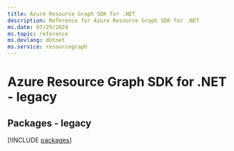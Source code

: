 ```yaml
---
title: Azure Resource Graph SDK for .NET
description: Reference for Azure Resource Graph SDK for .NET
ms.date: 07/29/2024
ms.topic: reference
ms.devlang: dotnet
ms.service: resourcegraph
---
```

# Azure Resource Graph SDK for .NET - legacy
## Packages - legacy
[!INCLUDE [packages](resource-graph-index.md)]